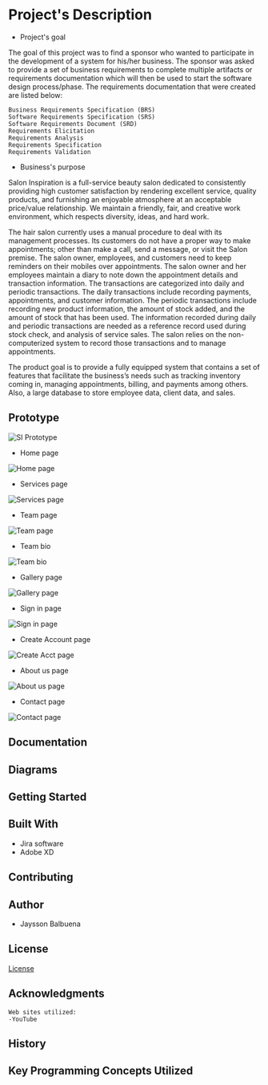 # Project's Description
- Project's goal

The goal of this project was to find a sponsor who wanted to participate in the development of a system for his/her business. The sponsor was asked to provide a set of business requirements to complete multiple artifacts or requirements documentation which will then be used to start the software design process/phase. The requirements documentation that were created are listed below:

	Business Requirements Specification (BRS)
	Software Requirements Specification (SRS)
	Software Requirements Document (SRD)
	Requirements Elicitation
	Requirements Analysis
	Requirements Specification
	Requirements Validation


- Business's purpose

Salon Inspiration is a full-service beauty salon dedicated to consistently providing high customer satisfaction by rendering excellent service, quality products, and furnishing an enjoyable atmosphere at an acceptable price/value relationship. We maintain a friendly, fair, and creative work environment, which respects diversity, ideas, and hard work.

The hair salon currently uses a manual procedure to deal with its management processes. Its customers do not have a proper way to make appointments; other than make a call, send a message, or visit the Salon premise. The salon owner, employees, and customers need to keep reminders on their mobiles over appointments. The salon owner and her employees maintain a diary to note down the appointment details and transaction information. The transactions are categorized into daily and periodic transactions. The daily transactions include recording payments, appointments, and customer information. The periodic transactions include recording new product information, the amount of stock added, and the amount of stock that has been used. The information recorded during daily and periodic transactions are needed as a reference record used during stock check, and analysis of service sales. The salon relies on the non-computerized system to record those transactions and to manage appointments. 

The product goal is to provide a fully equipped system that contains a set of features that facilitate the business’s needs such as tracking inventory coming in, managing appointments, billing, and payments among others. Also, a large database to store employee data, client data, and sales.  


 
## Prototype


![SI Prototype](https://user-images.githubusercontent.com/49848214/115974434-b80cfb00-a52a-11eb-9bc3-108578ce6349.gif)

 - Home page

![Home page](https://user-images.githubusercontent.com/49848214/115962770-e0750500-a4ea-11eb-8ed6-de8aab9e9210.jpg)

 - Services page

![Services page](https://user-images.githubusercontent.com/49848214/115949251-c06d2380-a4a1-11eb-8d4c-4e2c0c4456c5.jpg)

 - Team page

![Team page](https://user-images.githubusercontent.com/49848214/115949262-d4188a00-a4a1-11eb-920f-a2d28273723b.jpg)

 - Team bio

![Team bio](https://user-images.githubusercontent.com/49848214/115949266-df6bb580-a4a1-11eb-885a-cc1f5805c046.jpg)

 - Gallery page

![Gallery page](https://user-images.githubusercontent.com/49848214/115949271-eb577780-a4a1-11eb-9cf1-c3bb769e3a75.jpg)

- Sign in page

![Sign in page](https://user-images.githubusercontent.com/49848214/115949279-f8746680-a4a1-11eb-9d72-28a74adbbdc4.jpg)

- Create Account page

![Create Acct page](https://user-images.githubusercontent.com/49848214/115949284-01fdce80-a4a2-11eb-825c-ef72609dca45.jpg)

- About us page

![About us page](https://user-images.githubusercontent.com/49848214/115949293-0c1fcd00-a4a2-11eb-99c7-d2d7321e2ce1.jpg)

- Contact page

![Contact page](https://user-images.githubusercontent.com/49848214/115949297-12ae4480-a4a2-11eb-9106-30d9296829e6.jpg)

## Documentation


## Diagrams


## Getting Started


## Built With

- Jira software 
- Adobe XD

## Contributing


## Author

 - Jaysson Balbuena

## License

[License](https://github.com/jayssonbf/Salon-Inspiration/blob/main/LICENSE)

## Acknowledgments
	Web sites utilized:
	-YouTube

## History


## Key Programming Concepts Utilized
